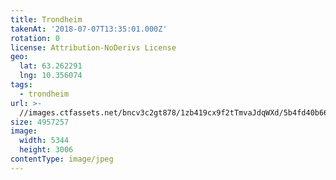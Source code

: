 ```yaml
---
title: Trondheim
takenAt: '2018-07-07T13:35:01.000Z'
rotation: 0
license: Attribution-NoDerivs License
geo:
  lat: 63.262291
  lng: 10.356074
tags:
  - trondheim
url: >-
  //images.ctfassets.net/bncv3c2gt878/1zb419cx9f2tTmvaJdqWXd/5b4fd40b667678942b505de9204d5a4c/trondheim_43263167521_o
size: 4957257
image:
  width: 5344
  height: 3006
contentType: image/jpeg
---
```


